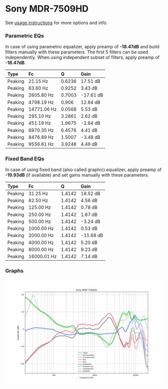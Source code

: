 # Sony MDR-7509HD
See [usage instructions](https://github.com/jaakkopasanen/AutoEq#usage) for more options and info.

### Parametric EQs
In case of using parametric equalizer, apply preamp of **-18.47dB** and build filters manually
with these parameters. The first 5 filters can be used independently.
When using independent subset of filters, apply preamp of **-18.47dB**.

| Type    | Fc          |      Q | Gain      |
|:--------|:------------|:-------|:----------|
| Peaking | 21.15 Hz    | 0.6236 | 17.51 dB  |
| Peaking | 63.60 Hz    | 0.9252 | 3.43 dB   |
| Peaking | 2605.80 Hz  | 0.7003 | -17.61 dB |
| Peaking | 4798.19 Hz  | 0.906  | 12.84 dB  |
| Peaking | 14771.06 Hz | 0.0568 | 5.53 dB   |
| Peaking | 295.10 Hz   | 3.2861 | 2.62 dB   |
| Peaking | 451.19 Hz   | 1.9675 | -2.64 dB  |
| Peaking | 6970.35 Hz  | 6.4576 | 4.41 dB   |
| Peaking | 8476.89 Hz  | 1.5007 | -3.48 dB  |
| Peaking | 9556.61 Hz  | 3.9248 | 4.49 dB   |

### Fixed Band EQs
In case of using fixed band (also called graphic) equalizer, apply preamp of **-19.93dB**
(if available) and set gains manually with these parameters.

| Type    | Fc          |      Q | Gain      |
|:--------|:------------|:-------|:----------|
| Peaking | 31.25 Hz    | 1.4142 | 18.52 dB  |
| Peaking | 62.50 Hz    | 1.4142 | 4.56 dB   |
| Peaking | 125.00 Hz   | 1.4142 | 0.78 dB   |
| Peaking | 250.00 Hz   | 1.4142 | 1.67 dB   |
| Peaking | 500.00 Hz   | 1.4142 | -3.24 dB  |
| Peaking | 1000.00 Hz  | 1.4142 | 0.53 dB   |
| Peaking | 2000.00 Hz  | 1.4142 | -11.68 dB |
| Peaking | 4000.00 Hz  | 1.4142 | 5.20 dB   |
| Peaking | 8000.00 Hz  | 1.4142 | 9.23 dB   |
| Peaking | 16000.01 Hz | 1.4142 | 7.14 dB   |

### Graphs
![](./Sony%20MDR-7509HD.png)